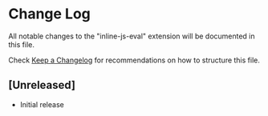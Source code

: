 # Change Log
All notable changes to the "inline-js-eval" extension will be documented in this file.

Check [Keep a Changelog](http://keepachangelog.com/) for recommendations on how to structure this file.

## [Unreleased]
- Initial release